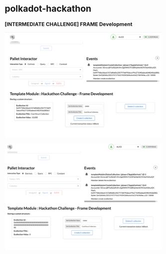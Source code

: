 # polkadot-hackathon

### [INTERMEDIATE CHALLENGE] FRAME Development

![FRAME Development store custom struct](store-struct.png)

![FRAME Development delete stored struct](delete-stored-struct.png)
